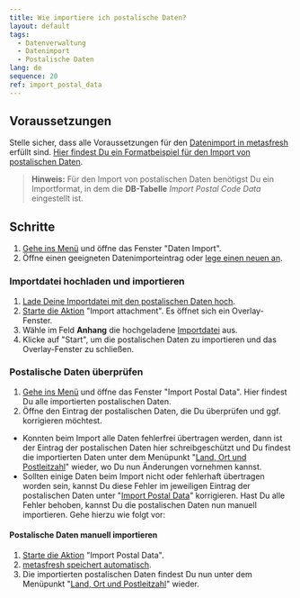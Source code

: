 ```yaml
---
title: Wie importiere ich postalische Daten?
layout: default
tags:
  - Datenverwaltung
  - Datenimport
  - Postalische Daten
lang: de
sequence: 20
ref: import_postal_data
---
```


## Voraussetzungen
Stelle sicher, dass alle Voraussetzungen für den [Datenimport in metasfresh](Datenimport_nach_metasfresh) erfüllt sind. [Hier findest Du ein Formatbeispiel für den Import von postalischen Daten](Importformat_Beispiel_postalische_Daten).
 >**Hinweis:** Für den Import von postalischen Daten benötigst Du ein Importformat, in dem die **DB-Tabelle** *Import Postal Code Data* eingestellt ist.

## Schritte
1. [Gehe ins Menü](Menu) und öffne das Fenster "Daten Import".
1. Öffne einen geeigneten Datenimporteintrag oder [lege einen neuen an](Datenimporteintrag_anlegen).

### Importdatei hochladen und importieren
1. [Lade Deine Importdatei mit den postalischen Daten hoch](Dateihandling).
1. [Starte die Aktion](AktionStarten) "Import attachment". Es öffnet sich ein Overlay-Fenster.
1. Wähle im Feld **Anhang** die hochgeladene [Importdatei](Importdatei_nuetzliche_Hinweise) aus.
1. Klicke auf "Start", um die postalischen Daten zu importieren und das Overlay-Fenster zu schließen.

### Postalische Daten überprüfen
1. [Gehe ins Menü](Menu) und öffne das Fenster "Import Postal Data". Hier findest Du alle importierten postalischen Daten.
1. Öffne den Eintrag der postalischen Daten, die Du überprüfen und ggf. korrigieren möchtest.
 - Konnten beim Import alle Daten fehlerfrei übertragen werden, dann ist der Eintrag der postalischen Daten hier schreibgeschützt und Du findest die importierten Daten unter dem Menüpunkt "[Land, Ort und Postleitzahl](Menu)" wieder, wo Du nun Änderungen vornehmen kannst.
 - Sollten einige Daten beim Import nicht oder fehlerhaft übertragen worden sein, kannst Du diese Fehler im jeweiligen Eintrag der postalischen Daten unter "[Import Postal Data](Menu)" korrigieren. Hast Du alle Fehler behoben, kannst Du die postalischen Daten nun manuell importieren. Gehe hierzu wie folgt vor:

#### Postalische Daten manuell importieren
1. [Starte die Aktion](AktionStarten) "Import Postal Data".
1. [metasfresh speichert automatisch](Speicheranzeige).
1. Die importierten postalischen Daten findest Du nun unter dem Menüpunkt "[Land, Ort und Postleitzahl](Menu)" wieder.
